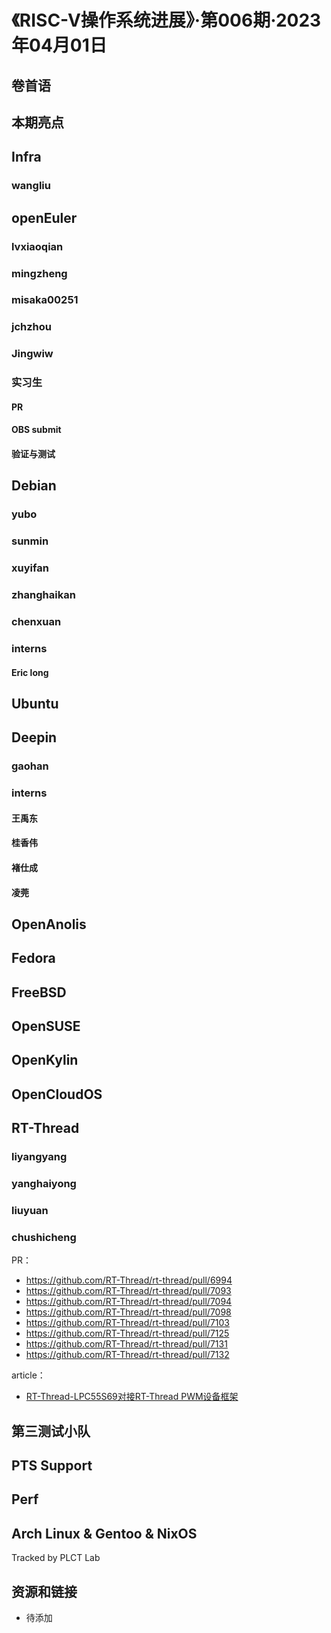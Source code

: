 # 《RISC-V操作系统进展》·第006期·2023年04月01日

## 卷首语

## 本期亮点

## Infra

### wangliu

## openEuler

### lvxiaoqian

### mingzheng

### misaka00251

### jchzhou

### Jingwiw

### 实习生

#### PR

#### OBS submit

#### 验证与测试

## Debian

### yubo

### sunmin

### xuyifan

### zhanghaikan

### chenxuan

### interns

#### Eric long

## Ubuntu

## Deepin

### gaohan

### interns

#### 王禹东

#### 桂香伟

#### 褚仕成

#### 凌莞

## OpenAnolis

## Fedora

## FreeBSD

## OpenSUSE

## OpenKylin

## OpenCloudOS

## RT-Thread
### liyangyang

### yanghaiyong

### liuyuan

### chushicheng

PR：

- https://github.com/RT-Thread/rt-thread/pull/6994
- https://github.com/RT-Thread/rt-thread/pull/7093
- https://github.com/RT-Thread/rt-thread/pull/7094
- https://github.com/RT-Thread/rt-thread/pull/7098
- https://github.com/RT-Thread/rt-thread/pull/7103
- https://github.com/RT-Thread/rt-thread/pull/7125
- https://github.com/RT-Thread/rt-thread/pull/7131
- https://github.com/RT-Thread/rt-thread/pull/7132

article：

- [RT-Thread-LPC55S69对接RT-Thread PWM设备框架](https://club.rt-thread.org/ask/article/d3ec7b8a3087f214.html)

## 第三测试小队

## PTS Support

## Perf

## Arch Linux & Gentoo & NixOS

Tracked by PLCT Lab

## 资源和链接

- 待添加
